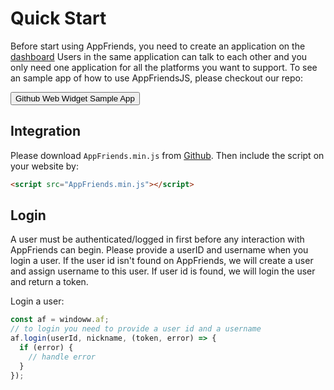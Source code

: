 # Quick Start
Before start using AppFriends, you need to create an application on the [dashboard](http://appfriends.hacknocraft.com/landing/index) Users in the same application can talk to each other and you only need one application for all the platforms you want to support.
To see an sample app of how to use AppFriendsJS, please checkout our repo:

<a href="https://github.com/Hacknocraft/AppFriendsWebUI">
<button class="btn btn-info">Github Web Widget Sample App</button>  
</a>

## Integration
Please download `AppFriends.min.js` from [Github](https://github.com/Hacknocraft/AppFriendsJavascript.git). Then include the script on your website by:
```html
<script src="AppFriends.min.js"></script>
```

## Login
A user must be authenticated/logged in first before any interaction with AppFriends can begin. Please provide a userID and username when you login a user. If the user id isn't found on AppFriends, we will create a user and assign username to this user. If user id is found, we will login the user and return a token.

Login a user:
```javascript
const af = windoww.af;
// to login you need to provide a user id and a username
af.login(userId, nickname, (token, error) => {
  if (error) {
    // handle error
  }
});
```
